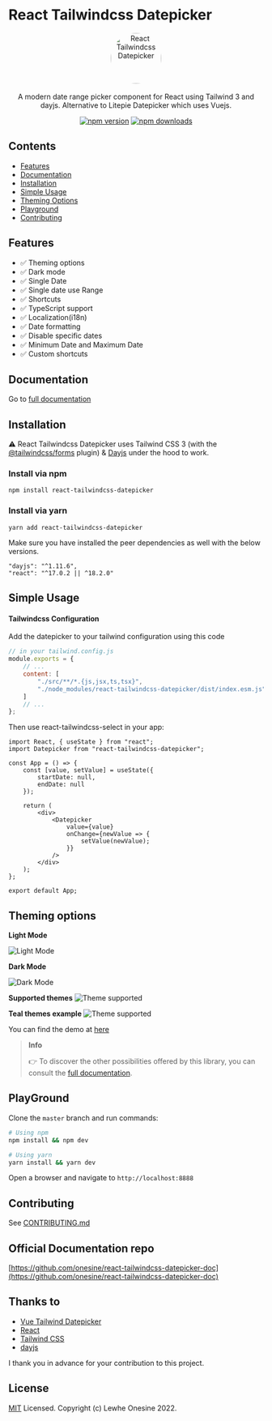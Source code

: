 # React Tailwindcss Datepicker

<p style="text-align: center">
    <a href="https://react-tailwindcss-datepicker.vercel.app/" target="_blank">
      <img alt="React Tailwindcss Datepicker" width="100" style="border-radius: 100%;" src="https://raw.githubusercontent.com/onesine/react-tailwindcss-datepicker/master/assets/img/calendar_logo.svg?raw=true">
    </a><br><br>
    A modern date range picker component for React using Tailwind 3 and dayjs. Alternative to Litepie Datepicker which uses Vuejs.
</p>

<div style="text-align: center">
    
[![npm version](https://img.shields.io/npm/v/react-tailwindcss-datepicker?style=flat-square)](https://www.npmjs.com/package/react-tailwindcss-datepicker)
[![npm downloads](https://img.shields.io/npm/dt/react-tailwindcss-datepicker?style=flat-square)](https://www.npmjs.com/package/react-tailwindcss-datepicker)
    
</div>

## Contents

-   [Features](#features)
-   [Documentation](#documentation)
-   [Installation](#installation)
-   [Simple Usage](#simple-usage)
-   [Theming Options](#theming-options)
-   [Playground](#playground)
-   [Contributing](#contributing)

## Features

-   ✅ Theming options
-   ✅ Dark mode
-   ✅ Single Date
-   ✅ Single date use Range
-   ✅ Shortcuts
-   ✅ TypeScript support
-   ✅ Localization(i18n)
-   ✅ Date formatting
-   ✅ Disable specific dates
-   ✅ Minimum Date and Maximum Date
-   ✅ Custom shortcuts

## Documentation

Go to [full documentation](https://react-tailwindcss-datepicker.vercel.app/)

## Installation

⚠️ React Tailwindcss Datepicker uses Tailwind CSS 3 (with the
[@tailwindcss/forms](https://github.com/tailwindlabs/tailwindcss-forms) plugin) &
[Dayjs](https://day.js.org/en/) under the hood to work.

### Install via npm

```
npm install react-tailwindcss-datepicker
```

### Install via yarn

```
yarn add react-tailwindcss-datepicker
```

Make sure you have installed the peer dependencies as well with the below versions.

```
"dayjs": "^1.11.6",
"react": "^17.0.2 || ^18.2.0"
```

## Simple Usage

#### Tailwindcss Configuration

Add the datepicker to your tailwind configuration using this code

```javascript
// in your tailwind.config.js
module.exports = {
    // ...
    content: [
        "./src/**/*.{js,jsx,ts,tsx}",
        "./node_modules/react-tailwindcss-datepicker/dist/index.esm.js"
    ]
    // ...
};
```

Then use react-tailwindcss-select in your app:

```tsx
import React, { useState } from "react";
import Datepicker from "react-tailwindcss-datepicker";

const App = () => {
    const [value, setValue] = useState({
        startDate: null,
        endDate: null
    });

    return (
        <div>
            <Datepicker
                value={value}
                onChange={newValue => {
                    setValue(newValue);
                }}
            />
        </div>
    );
};

export default App;
```

## Theming options

**Light Mode**

![Light Mode](https://raw.githubusercontent.com/onesine/react-tailwindcss-datepicker/master/assets/img/Screen_Shot_2022-08-04_at_17.04.09_light.png?raw=true)

**Dark Mode**

![Dark Mode](https://raw.githubusercontent.com/onesine/react-tailwindcss-datepicker/master/assets/img/Screen_Shot_2022-08-04_at_17.04.09_dark.png?raw=true)

**Supported themes**
![Theme supported](https://raw.githubusercontent.com/onesine/react-tailwindcss-datepicker/master/assets/img/Screen_Shot_2022-08-04_at_17.04.09_theme.png?raw=true)

**Teal themes example**
![Theme supported](https://raw.githubusercontent.com/onesine/react-tailwindcss-datepicker/master/assets/img/Screen_Shot_2022-08-04_at_17.04.09_teal.png?raw=true)

You can find the demo at [here](https://react-tailwindcss-datepicker.vercel.app/demo)

> **Info**
>
> 👉 To discover the other possibilities offered by this library, you can consult the
> [full documentation](https://react-tailwindcss-datepicker.vercel.app/).

## PlayGround

Clone the `master` branch and run commands:

```sh
# Using npm
npm install && npm dev

# Using yarn
yarn install && yarn dev

```

Open a browser and navigate to `http://localhost:8888`

## Contributing

See
[CONTRIBUTING.md](https://github.com/onesine/react-tailwindcss-datepicker/blob/master/CONTRIBUTING.md)

## Official Documentation repo

[https://github.com/onesine/react-tailwindcss-datepicker-doc](https://github.com/onesine/react-tailwindcss-datepicker-doc)

## Thanks to

-   [Vue Tailwind Datepicker](https://vue-tailwind-datepicker.com/)
-   [React](https://reactjs.org/)
-   [Tailwind CSS](https://tailwindcss.com/)
-   [dayjs](https://day.js.org/)

I thank you in advance for your contribution to this project.

## License

[MIT](LICENSE) Licensed. Copyright (c) Lewhe Onesine 2022.
